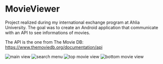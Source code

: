 # MovieViewer
Project realized during my international exchange program at Ahlia University. The goal was to create an Android application that communicate with an API to see informations of movies.

The API is the one from The Movie DB: https://www.themoviedb.org/documentation/api

![main view](https://raw.githubusercontent.com/aveldocquin/MovieViewer/master/img/main_view.png)
![search menu](https://raw.githubusercontent.com/aveldocquin/MovieViewer/master/img/search_menu.png)
![top movie view](https://raw.githubusercontent.com/aveldocquin/MovieViewer/master/img/top_movie_view.png)
![bottom movie view](https://raw.githubusercontent.com/aveldocquin/MovieViewer/master/img/bot_movie_view.png)
